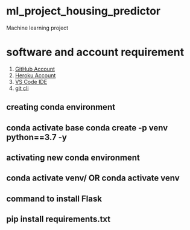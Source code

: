 # ml_project_housing_predictor
Machine learning project
# software and account requirement

1. [GitHub Account](https://github.com/)
2. [Heroku Account](https://www.heroku.com/)
3. [VS Code IDE](https://code.visualstudio.com/)
4. [git cli](https://git-scm.com/book/en/v2/Getting-Started-The-Command-Line)

creating conda environment
----
conda activate base
conda create -p venv python==3.7 -y
----

activating new conda environment
----
conda activate venv/
OR
conda activate venv
----

command to install Flask
----
pip install requirements.txt
----